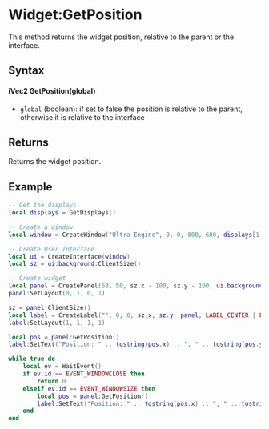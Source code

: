 # Widget:GetPosition

This method returns the widget position, relative to the parent or the interface.

## Syntax

#### iVec2 **GetPosition**(global)

- `global` (boolean): if set to false the position is relative to the parent, otherwise it is relative to the interface

## Returns

Returns the widget position.

## Example

```lua
-- Get the displays
local displays = GetDisplays()

-- Create a window
local window = CreateWindow("Ultra Engine", 0, 0, 800, 600, displays[1], WINDOW_TITLEBAR | WINDOW_RESIZABLE)

-- Create User Interface
local ui = CreateInterface(window)
local sz = ui.background:ClientSize()

-- Create widget
local panel = CreatePanel(50, 50, sz.x - 100, sz.y - 100, ui.background, PANEL_BORDER)
panel:SetLayout(0, 1, 0, 1)

sz = panel:ClientSize()
local label = CreateLabel("", 0, 0, sz.x, sz.y, panel, LABEL_CENTER | LABEL_MIDDLE)
label:SetLayout(1, 1, 1, 1)

local pos = panel:GetPosition()
label:SetText("Position: " .. tostring(pos.x) .. ", " .. tostring(pos.y))

while true do
    local ev = WaitEvent()
    if ev.id == EVENT_WINDOWCLOSE then
        return 0
    elseif ev.id == EVENT_WINDOWSIZE then
        local pos = panel:GetPosition()
        label:SetText("Position: " .. tostring(pos.x) .. ", " .. tostring(pos.y))
    end
end
```
